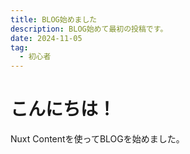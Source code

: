 ```yaml
---
title: BLOG始めました
description: BLOG始めて最初の投稿です。
date: 2024-11-05
tag:
  - 初心者
---
```


# こんにちは！

Nuxt Contentを使ってBLOGを始めました。
